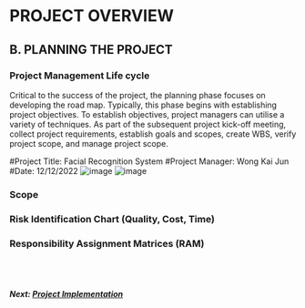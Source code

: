 # PROJECT OVERVIEW
## B. PLANNING THE PROJECT

### Project Management Life cycle

Critical to the success of the project, the planning phase focuses on developing the road map. Typically, this phase begins with establishing project objectives. To establish objectives, project managers can utilise a variety of techniques. As part of the subsequent project kick-off meeting, collect project requirements, establish goals and scopes, create WBS, verify project scope, and manage project scope.

#Project Title: Facial Recognition System
#Project Manager: Wong Kai Jun
#Date: 12/12/2022
![image](https://user-images.githubusercontent.com/94745847/209503930-20a7a2ad-0ed3-4736-8c73-0a307f20f7b1.png)
![image](https://user-images.githubusercontent.com/94745847/209503968-fc561afa-f2d9-4598-9aed-5b5f652a36d0.png)


### Scope

### Risk Identification Chart (Quality, Cost, Time)

### Responsibility Assignment Matrices (RAM)

<br><br>
##### Next: [Project Implementation](C-PROJECT_IMPLEMENTATION.md)









 
